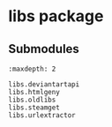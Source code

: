 # libs package

## Submodules

```{toctree}
:maxdepth: 2

libs.deviantartapi
libs.htmlgeny
libs.oldlibs
libs.steamget
libs.urlextractor
```

